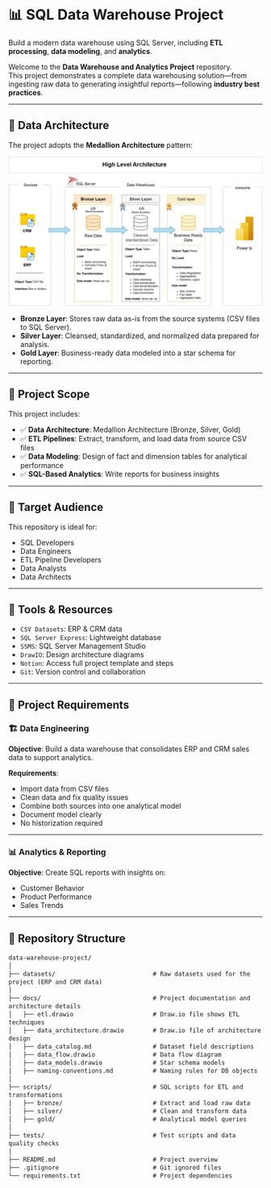 # 📊 SQL Data Warehouse Project

Build a modern data warehouse using SQL Server, including **ETL processing**, **data modeling**, and **analytics**.

Welcome to the **Data Warehouse and Analytics Project** repository.  
This project demonstrates a complete data warehousing solution—from ingesting raw data to generating insightful reports—following **industry best practices**.

---

## 🧱 Data Architecture

The project adopts the **Medallion Architecture** pattern:

<img src="DWH.drawio.png"/>

- **Bronze Layer**: Stores raw data as-is from the source systems (CSV files to SQL Server).
- **Silver Layer**: Cleansed, standardized, and normalized data prepared for analysis.
- **Gold Layer**: Business-ready data modeled into a star schema for reporting.

---

## 🚀 Project Scope

This project includes:

- ✅ **Data Architecture**: Medallion Architecture (Bronze, Silver, Gold)
- ✅ **ETL Pipelines**: Extract, transform, and load data from source CSV files
- ✅ **Data Modeling**: Design of fact and dimension tables for analytical performance
- ✅ **SQL-Based Analytics**: Write reports for business insights

---

## 🎯 Target Audience

This repository is ideal for:

- SQL Developers
- Data Engineers
- ETL Pipeline Developers
- Data Analysts
- Data Architects

---

## 🧰 Tools & Resources

- `CSV Datasets`: ERP & CRM data
- `SQL Server Express`: Lightweight database
- `SSMS`: SQL Server Management Studio
- `DrawIO`: Design architecture diagrams
- `Notion`: Access full project template and steps
- `Git`: Version control and collaboration

---

## 📌 Project Requirements

### 🏗️ Data Engineering

**Objective**: Build a data warehouse that consolidates ERP and CRM sales data to support analytics.

**Requirements**:
- Import data from CSV files
- Clean data and fix quality issues
- Combine both sources into one analytical model
- Document model clearly
- No historization required

---

### 📊 Analytics & Reporting

**Objective**: Create SQL reports with insights on:

- Customer Behavior
- Product Performance
- Sales Trends

---

## 📂 Repository Structure

```plaintext
data-warehouse-project/
│
├── datasets/                           # Raw datasets used for the project (ERP and CRM data)
│
├── docs/                               # Project documentation and architecture details
│   ├── etl.drawio                      # Draw.io file shows ETL techniques
│   ├── data_architecture.drawio        # Draw.io file of architecture design
│   ├── data_catalog.md                 # Dataset field descriptions
│   ├── data_flow.drawio                # Data flow diagram
│   ├── data_models.drawio              # Star schema models
│   ├── naming-conventions.md           # Naming rules for DB objects
│
├── scripts/                            # SQL scripts for ETL and transformations
│   ├── bronze/                         # Extract and load raw data
│   ├── silver/                         # Clean and transform data
│   ├── gold/                           # Analytical model queries
│
├── tests/                              # Test scripts and data quality checks
│
├── README.md                           # Project overview
├── .gitignore                          # Git ignored files
└── requirements.txt                    # Project dependencies
